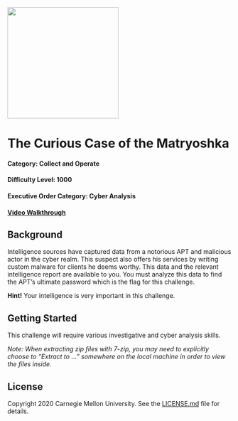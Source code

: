 <img src="../../logo.png" height="250px">

# The Curious Case of the Matryoshka
#### Category: Collect and Operate
#### Difficulty Level: 1000
#### Executive Order Category: Cyber Analysis
#### <a href="https://www.youtube.com/watch?v=3FY9t3vK3k8&list=PLSNlEg26NNpyjtUujhwW16SkJbuE9Pppe&index=17">Video Walkthrough</a>

## Background
Intelligence sources have captured data from a notorious APT and malicious actor in the cyber realm. This suspect also offers his services by writing custom malware for clients he deems worthy. This data and the relevant intelligence report are available to you. You must analyze this data to find the APT’s ultimate password which is the flag for this challenge.

**Hint!** Your intelligence is very important in this challenge.

## Getting Started

This challenge will require various investigative and cyber analysis skills. 

*Note: When extracting zip files with 7-zip, you may need to explicitly choose to “Extract to ...” somewhere on the local machine in order to view the files inside.*

## License
Copyright 2020 Carnegie Mellon University. See the [LICENSE.md](../../LICENSE.md) file for details.
